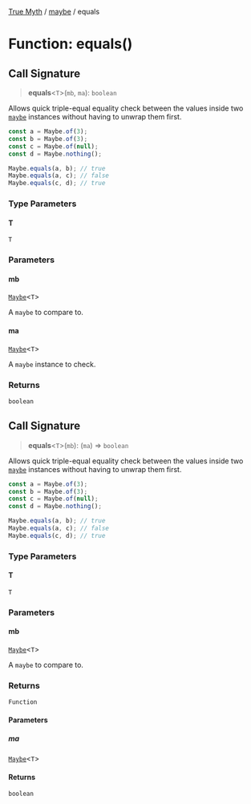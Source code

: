 [True Myth](../../index.md) / [maybe](../index.md) / equals

# Function: equals()

## Call Signature

> **equals**\<`T`\>(`mb`, `ma`): `boolean`

Allows quick triple-equal equality check between the values inside two
[`maybe`](../classes/Maybe.md) instances without having to unwrap them first.

```ts
const a = Maybe.of(3);
const b = Maybe.of(3);
const c = Maybe.of(null);
const d = Maybe.nothing();

Maybe.equals(a, b); // true
Maybe.equals(a, c); // false
Maybe.equals(c, d); // true
```

### Type Parameters

#### T

`T`

### Parameters

#### mb

[`Maybe`](../classes/Maybe.md)\<`T`\>

A `maybe` to compare to.

#### ma

[`Maybe`](../classes/Maybe.md)\<`T`\>

A `maybe` instance to check.

### Returns

`boolean`

## Call Signature

> **equals**\<`T`\>(`mb`): (`ma`) => `boolean`

Allows quick triple-equal equality check between the values inside two
[`maybe`](../classes/Maybe.md) instances without having to unwrap them first.

```ts
const a = Maybe.of(3);
const b = Maybe.of(3);
const c = Maybe.of(null);
const d = Maybe.nothing();

Maybe.equals(a, b); // true
Maybe.equals(a, c); // false
Maybe.equals(c, d); // true
```

### Type Parameters

#### T

`T`

### Parameters

#### mb

[`Maybe`](../classes/Maybe.md)\<`T`\>

A `maybe` to compare to.

### Returns

`Function`

#### Parameters

##### ma

[`Maybe`](../classes/Maybe.md)\<`T`\>

#### Returns

`boolean`
